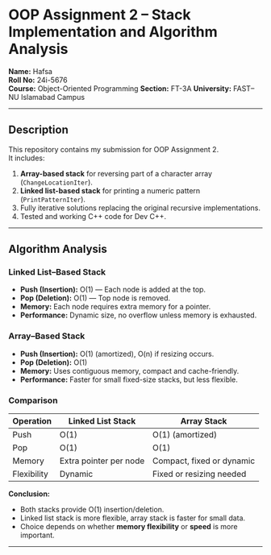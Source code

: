 # OOP Assignment 2 – Stack Implementation and Algorithm Analysis

**Name:** Hafsa  
**Roll No:** 24i-5676  
**Course:** Object-Oriented Programming
**Section:** FT-3A
**University:** FAST–NU Islamabad Campus  

---

## Description
This repository contains my submission for OOP Assignment 2.  
It includes:

1. **Array-based stack** for reversing part of a character array (`ChangeLocationIter`).  
2. **Linked list-based stack** for printing a numeric pattern (`PrintPatternIter`).  
3. Fully iterative solutions replacing the original recursive implementations.  
4. Tested and working C++ code for Dev C++.

---

## Algorithm Analysis

### Linked List–Based Stack
- **Push (Insertion):** O(1) — Each node is added at the top.  
- **Pop (Deletion):** O(1) — Top node is removed.  
- **Memory:** Each node requires extra memory for a pointer.  
- **Performance:** Dynamic size, no overflow unless memory is exhausted.

### Array–Based Stack
- **Push (Insertion):** O(1) (amortized), O(n) if resizing occurs.  
- **Pop (Deletion):** O(1)  
- **Memory:** Uses contiguous memory, compact and cache-friendly.  
- **Performance:** Faster for small fixed-size stacks, but less flexible.

### Comparison
| Operation | Linked List Stack | Array Stack |
|-----------|-----------------|------------|
| Push      | O(1)            | O(1) (amortized) |
| Pop       | O(1)            | O(1) |
| Memory    | Extra pointer per node | Compact, fixed or dynamic |
| Flexibility | Dynamic | Fixed or resizing needed |

**Conclusion:**  
- Both stacks provide O(1) insertion/deletion.  
- Linked list stack is more flexible, array stack is faster for small data.  
- Choice depends on whether **memory flexibility** or **speed** is more important.

---
